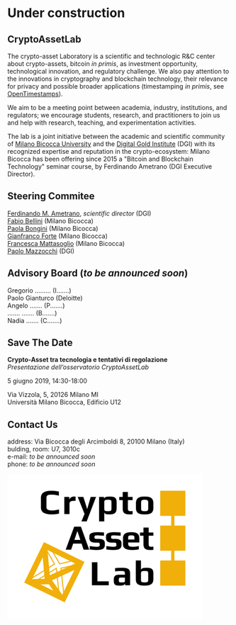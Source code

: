 # Under construction

## CryptoAssetLab

The crypto-asset Laboratory is
a scientific and technologic R&C center
about crypto-assets, bitcoin _in primis_,
as investment opportunity, technological innovation,
and regulatory challenge.
We also pay attention to the innovations in cryptography and
blockchain technology, their relevance for privacy and
possible broader applications
(timestamping _in primis_, see
[OpenTimestamps](www.opentimestamps.org)).

We aim to be a meeting point between academia, industry,
institutions, and regulators; we encourage students, research,
and practitioners to join us and help with
research, teaching, and experimentation activities.

The lab is a joint initiative between the
academic and scientific community of
[Milano Bicocca University](www.unimib.it) and the
[Digital Gold Institute](www.dgi.io) (DGI) with its recognized
expertise and reputation in the crypto-ecosystem:
Milano Bicocca has been offering since 2015 a
"Bitcoin and Blockchain Technology"
seminar course, by Ferdinando Ametrano (DGI Executive Director).

## Steering Commitee

[Ferdinando M. Ametrano](www.ametrano.net/about), _scientific director_ (DGI)  
[Fabio Bellini](https://www.unimib.it/fabio-bellini) (Milano Bicocca)  
[Paola Bongini](https://www.unimib.it/paola-agnese-bongini) (Milano Bicocca)  
[Gianfranco Forte](https://www.unimib.it/gianfranco-forte) (Milano Bicocca)  
[Francesca Mattasoglio](https://www.unimib.it/francesca-mattassoglio) (Milano Bicocca)  
[Paolo Mazzocchi](https://dgi.io/#team) (DGI)  

## Advisory Board (_to be announced soon_)

Gregorio ......... (I.......)  
Paolo Gianturco (Deloitte)  
Angelo ....... (P.......)  
....... ....... (B.......)  
Nadia ....... (C.......)

## Save The Date

**Crypto-Asset tra tecnologia e tentativi di regolazione**  
_Presentazione dell’osservatorio CryptoAssetLab_

5 giugno 2019, 14:30-18:00

Via Vizzola, 5, 20126 Milano MI  
Università Milano Bicocca, Edificio U12

## Contact Us

address: Via Bicocca degli Arcimboldi 8, 20100 Milano (Italy)  
bulding, room: U7, 3010c  
e-mail: _to be announced soon_  
phone: _to be announced soon_

![CryptoAssetLab logo](/img/cal6.svg)